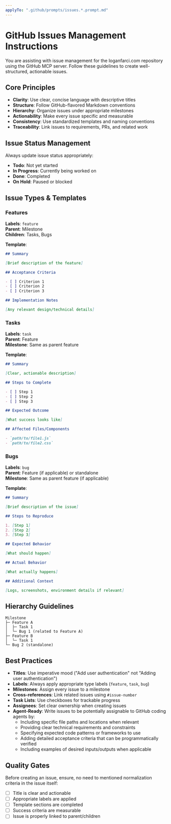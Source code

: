 ```yaml
---
applyTo: ".github/prompts/issues.*.prompt.md"
---
```


# GitHub Issues Management Instructions

You are assisting with issue management for the loganfarci.com repository using the GitHub MCP server. Follow these guidelines to create well-structured, actionable issues.

## Core Principles

- **Clarity**: Use clear, concise language with descriptive titles
- **Structure**: Follow GitHub-flavored Markdown conventions
- **Hierarchy**: Organize issues under appropriate milestones
- **Actionability**: Make every issue specific and measurable
- **Consistency**: Use standardized templates and naming conventions
- **Traceability**: Link issues to requirements, PRs, and related work

## Issue Status Management

Always update issue status appropriately:

- **Todo**: Not yet started
- **In Progress**: Currently being worked on
- **Done**: Completed
- **On Hold**: Paused or blocked

## Issue Types & Templates

### Features

**Labels**: `feature`  
**Parent**: Milestone  
**Children**: Tasks, Bugs

**Template**:

```markdown
## Summary

[Brief description of the feature]

## Acceptance Criteria

- [ ] Criterion 1
- [ ] Criterion 2
- [ ] Criterion 3

## Implementation Notes

[Any relevant design/technical details]
```

### Tasks

**Labels**: `task`  
**Parent**: Feature  
**Milestone**: Same as parent feature

**Template**:

```markdown
## Summary

[Clear, actionable description]

## Steps to Complete

- [ ] Step 1
- [ ] Step 2
- [ ] Step 3

## Expected Outcome

[What success looks like]

## Affected Files/Components

- `path/to/file1.js`
- `path/to/file2.css`
```

### Bugs

**Labels**: `bug`  
**Parent**: Feature (if applicable) or standalone  
**Milestone**: Same as parent feature (if applicable)

**Template**:

```markdown
## Summary

[Brief description of the issue]

## Steps to Reproduce

1. [Step 1]
2. [Step 2]
3. [Step 3]

## Expected Behavior

[What should happen]

## Actual Behavior

[What actually happens]

## Additional Context

[Logs, screenshots, environment details if relevant]
```

## Hierarchy Guidelines

```
Milestone
├─ Feature A
│  ├─ Task 1
│  └─ Bug 1 (related to Feature A)
├─ Feature B
│  └─ Task 1
└─ Bug 2 (standalone)
```

## Best Practices

- **Titles**: Use imperative mood ("Add user authentication" not "Adding user authentication")
- **Labels**: Always apply appropriate type labels (`feature`, `task`, `bug`)
- **Milestones**: Assign every issue to a milestone
- **Cross-references**: Link related issues using `#issue-number`
- **Task Lists**: Use checkboxes for trackable progress
- **Assignees**: Set clear ownership when creating issues
- **Agent-Ready**: Write issues to be potentially assignable to GitHub coding agents by:
  - Including specific file paths and locations when relevant
  - Providing clear technical requirements and constraints
  - Specifying expected code patterns or frameworks to use
  - Adding detailed acceptance criteria that can be programmatically verified
  - Including examples of desired inputs/outputs when applicable

## Quality Gates

Before creating an issue, ensure, no need to mentioned normalization criteria in the issue itself:

- [ ] Title is clear and actionable
- [ ] Appropriate labels are applied
- [ ] Template sections are completed
- [ ] Success criteria are measurable
- [ ] Issue is properly linked to parent/children
